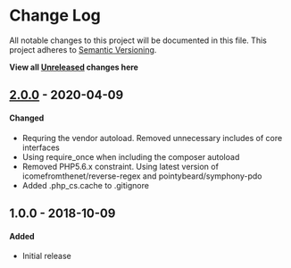 # Change Log
All notable changes to this project will be documented in this file.
This project adheres to [Semantic Versioning](http://semver.org/).

**View all [Unreleased][] changes here**

## [2.0.0][] - 2020-04-09
#### Changed
-   Requring the vendor autoload. Removed unnecessary includes of core interfaces
-   Using require_once when including the composer autoload
-   Removed PHP5.6.x constraint. Using latest version of icomefromthenet/reverse-regex and pointybeard/symphony-pdo
-   Added .php_cs.cache to .gitignore

## 1.0.0 - 2018-10-09
#### Added
-   Initial release

[Unreleased]: https://github.com/pointybeard/uuidfield/compare/2.0.0...integration
[2.0.0]: https://github.com/pointybeard/uuidfield/compare/1.0.0...2.0.0

